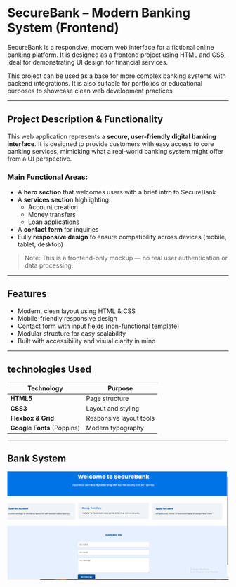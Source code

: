 # SecureBank – Modern Banking System (Frontend)

SecureBank is a responsive, modern web interface for a fictional online banking platform. It is designed as a frontend project using HTML and CSS, ideal for demonstrating UI design for financial services.

This project can be used as a base for more complex banking systems with backend integrations. It is also suitable for portfolios or educational purposes to showcase clean web development practices.

---

##  Project Description & Functionality

This web application represents a **secure, user-friendly digital banking interface**. It is designed to provide customers with easy access to core banking services, mimicking what a real-world banking system might offer from a UI perspective.

### Main Functional Areas:

- A **hero section** that welcomes users with a brief intro to SecureBank
- A **services section** highlighting:
  - Account creation
  - Money transfers
  - Loan applications
- A **contact form** for inquiries
- Fully **responsive design** to ensure compatibility across devices (mobile, tablet, desktop)

> Note: This is a frontend-only mockup — no real user authentication or data processing.

---

## Features

- Modern, clean layout using HTML & CSS
- Mobile-friendly responsive design
- Contact form with input fields (non-functional template)
- Modular structure for easy scalability
- Built with accessibility and visual clarity in mind

---

## technologies Used

| Technology     | Purpose                      |
|----------------|------------------------------|
| **HTML5**      | Page structure               |
| **CSS3**       | Layout and styling           |
| **Flexbox & Grid** | Responsive layout tools |
| **Google Fonts** (Poppins) | Modern typography  |

---
## Bank System

![bank system Screenshot](https://github.com/RichoAye/Bank-System/blob/main/bank%20system%20screenshut.png?raw=true)




